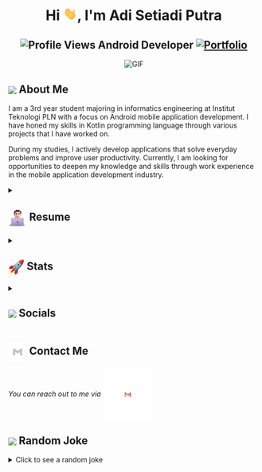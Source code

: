 <h1 align="center">Hi <img src="https://github.com/adisputraa/adisputraa/blob/main/icons/Hi.gif" width="28px"/>, I'm Adi Setiadi Putra</h1>
<h2 align="center">
  <img src="https://komarev.com/ghpvc/?username=adisputraa&color=dc143c&style=for-the-badge" alt="Profile Views" style="height:21px;">
  Android Developer
  <a href="https://adisputraa.github.io/">
    <img src="https://img.shields.io/badge/Portfolio-543DE0?style=for-the-badge&logo=About.me&logoColor=white" alt="Portfolio" style="height:22px;">
  </a>
</h2>
<div align="center">
 <img alt="GIF" src="https://media4.giphy.com/media/11KzOet1ElBDz2/giphy.gif?cid=6c09b952ufa3xxbbm0mpuadm2zaik3wjp4m9luz2ly0lyz8d&ep=v1_internal_gif_by_id&rid=giphy.gif&ct=g" />
</div>

## <img align ='center' src="https://i.giphy.com/media/v1.Y2lkPTc5MGI3NjExdjh2dDM4bDhyYzM5NmppaHJ6dG56Mmh3bTkyanFkdWRvZ3R1cGoycSZlcD12MV9pbnRlcm5hbF9naWZfYnlfaWQmY3Q9ZQ/LOnt6uqjD9OexmQJRB/giphy.gif" width="37" /> About Me

I am a 3rd year student majoring in informatics engineering at Institut Teknologi PLN with a focus on Android mobile application development. I have honed my skills in Kotlin programming language through various projects that I have worked on.

During my studies, I actively develop applications that solve everyday problems and improve user productivity. Currently, I am looking for opportunities to deepen my knowledge and skills through work experience in the mobile application development industry.

<details>
 <summary>
    <h2> 
      <img align="center" src="https://github.com/adisputraa/adisputraa/blob/main/icons/about.png" width="37" /> 
    Resume
    </h2>
</summary>

 <details>
  <summary><h4> <img align="center" src="https://github.com/adisputraa/adisputraa/blob/main/icons/academics.gif" width="29"/> Academics</h4></summary>
  <span><img src="https://img.shields.io/badge/BTECH-PLN Institute of Technology-1877F2?style=for-the-badge"></span>
  <span><img src="https://img.shields.io/badge/GPA-3.80/4.00-EFEEE9?style=for-the-badge"></span>
 </details>

 <details>
  <summary><h4> <img align="center" src="https://github.com/adisputraa/adisputraa/blob/main/icons/experience.gif" width="29"/> Experience</h4></summary>

- **Mobile Development Student** at Bangkit Academy 2024 (Remote) | Feb 2024 - Jul 2024
  - Participated in a program led by Google with support from GoTo, Traveloka, and Deep Tech Foundation.
  - Completed projects in mobile development using Android.
  - Improved app performance and user experience through optimized coding practices.
  - Collaborated with peers and mentors to solve technical challenges.
  - Enhanced technical skills and knowledge in mobile development.
 </details>

 <details>
  <summary><h4> <img align="center" src="https://github.com/adisputraa/adisputraa/blob/main/icons/techstack.gif" width="29"/> Tech Stack</h4></summary>

  #### Languages
  ![Kotlin](https://img.shields.io/badge/kotlin-%230095D5.svg?style=for-the-badge&logo=kotlin&logoColor=white) 
  ![Python](https://img.shields.io/badge/python-3670A0?style=for-the-badge&logo=python&logoColor=ffdd54) 
  ![CSS3](https://img.shields.io/badge/css3-%231572B6.svg?style=for-the-badge&logo=css3&logoColor=white) 
  ![HTML5](https://img.shields.io/badge/html5-%23E34F26.svg?style=for-the-badge&logo=html5&logoColor=white)

  #### Libraries/Frameworks
  ![Bootstrap](https://img.shields.io/badge/bootstrap-%23563D7C.svg?style=for-the-badge&logo=bootstrap&logoColor=white) 
  ![ANDROID](https://img.shields.io/badge/android-%2320232a.svg?style=for-the-badge&logo=android&logoColor=%a4c639) 
  ![Firebase](https://img.shields.io/badge/firebase-%23039BE5.svg?style=for-the-badge&logo=firebase) 
  ![MySQL](https://img.shields.io/badge/mysql-%2300f.svg?style=for-the-badge&logo=mysql&logoColor=white) 
  ![MongoDB](https://img.shields.io/badge/MongoDB-%234ea94b.svg?style=for-the-badge&logo=mongodb&logoColor=white) 
  ![SQLite](https://img.shields.io/badge/sqlite-%2307405e.svg?style=for-the-badge&logo=sqlite&logoColor=white)

  #### Tools
  ![Arduino](https://img.shields.io/badge/-Arduino-00979D?style=for-the-badge&logo=Arduino&logoColor=white)
  ![Figma](https://img.shields.io/badge/figma-%23F24E1E.svg?style=for-the-badge&logo=figma&logoColor=white) 
  ![Notion](https://img.shields.io/badge/Notion-%23000000.svg?style=for-the-badge&logo=notion&logoColor=white)
  
</details>

</details>

<details>
  <summary><h2> <img align="center" src="https://github.com/adisputraa/adisputraa/blob/main/icons/stats.gif" width="32"/> Stats</h2></summary>

  ### GitHub
  <div align="center">

   ![](https://github-readme-stats.vercel.app/api?username=adisputraa&theme=tokyonight&hide_border=false&include_all_commits=true&count_private=false)<br/>
   ![](https://github-readme-streak-stats.herokuapp.com/?user=adisputraa&theme=tokyonight&hide_border=false)<br/>
   ![](https://github-readme-stats.vercel.app/api/top-langs/?username=adisputraa&theme=tokyonight&hide_border=false&include_all_commits=true&count_private=false&layout=compact)<br/>
   ![](https://github-readme-activity-graph.vercel.app/graph?username=adisputraa&theme=tokyo-night)

  </div>
</details>

<details>
  <summary><h2> <img align ='center' src='https://i.giphy.com/media/v1.Y2lkPTc5MGI3NjExaGtqdDdwN2oyNWJ4czlncHBkamJxaHcxYmVmcXY3a3I3MjRmYjBrbCZlcD12MV9pbnRlcm5hbF9naWZfYnlfaWQmY3Q9ZQ/kmUvauX8TMWg0OsqKW/giphy.gif' width ='37' /> Socials</h2></summary>

<div style="display: flex; flex-direction: column; justify-content: center; align-items: center; ">
  <a href="https://github.com/adisputraa">
    <img align="center" src="https://github.com/adisputraa/adisputraa/blob/main/icons/Github.gif" width="70"/>
  </a>
  <a href="https://www.linkedin.com/in/adi-setiadi-putra-578143257/">
    <img align="center" src="https://github.com/adisputraa/adisputraa/blob/main/icons/Linkedin.gif" width="70"/>
  </a>
</div>

</details>

## <img align="center" src="https://github.com/adisputraa/adisputraa/blob/main/icons/Contact.gif" width="37"/> Contact Me</h2>
  <p>
    <i>You can reach out to me via</i>
    <a href="mailto:bungady27@gmail.com">
      <img align="center" src="https://github.com/adisputraa/adisputraa/blob/main/icons/Gmail.gif" width="100"/>
    </a>
  </p>
  
## <img align ='center' src='https://media2.giphy.com/media/UQDSBzfyiBKvgFcSTw/giphy.gif?cid=ecf05e47p3cd513axbek3f56ti3jzizq8hincw20jauyyfyw&rid=giphy.gif' width ='37' /> Random Joke 

<details>
  <summary>Click to see a random joke</summary>
  <div align="center">

  ![Jokes Card](https://readme-jokes.vercel.app/api?theme=halloween)

  </div>
</details>

